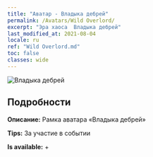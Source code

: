 ```yaml
---
title: "Аватар - Владыка дебрей"
permalink: /Avatars/Wild Overlord/
excerpt: "Эра хаоса  Владыка дебрей"
last_modified_at: 2021-08-04
locale: ru
ref: "Wild Overlord.md"
toc: false
classes: wide
---
```

 ![Владыка дебрей](/images/a/avatarFrame_98.png)

## Подробности

 **Описание:** Рамка аватара «Владыка дебрей» 

 **Tips:** За участие в событии 

 **Is available:**  + 

